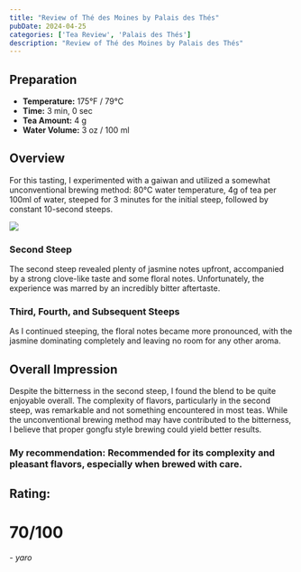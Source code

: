 ```yaml
---
title: "Review of Thé des Moines by Palais des Thés"
pubDate: 2024-04-25
categories: ['Tea Review', 'Palais des Thés']
description: "Review of Thé des Moines by Palais des Thés"
---
```


## Preparation

- **Temperature:** 175°F / 79°C
- **Time:** 3 min, 0 sec
- **Tea Amount:** 4 g
- **Water Volume:** 3 oz / 100 ml

## Overview

For this tasting, I experimented with a gaiwan and utilized a somewhat unconventional brewing method: 80°C water temperature, 4g of tea per 100ml of water, steeped for 3 minutes for the initial steep, followed by constant 10-second steeps.

![](https://lapothicaire.ca/cdn/shop/products/IMG_8990_1024x1024.jpg?v=1511483699)

### Second Steep

The second steep revealed plenty of jasmine notes upfront, accompanied by a strong clove-like taste and some floral notes. Unfortunately, the experience was marred by an incredibly bitter aftertaste.

### Third, Fourth, and Subsequent Steeps

As I continued steeping, the floral notes became more pronounced, with the jasmine dominating completely and leaving no room for any other aroma.

## Overall Impression

Despite the bitterness in the second steep, I found the blend to be quite enjoyable overall. The complexity of flavors, particularly in the second steep, was remarkable and not something encountered in most teas. While the unconventional brewing method may have contributed to the bitterness, I believe that proper gongfu style brewing could yield better results.

### My recommendation: Recommended for its complexity and pleasant flavors, especially when brewed with care.

## Rating:
# 70/100

 *- yaro*